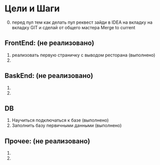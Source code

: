# Цели и Шаги
0. перед пул тем как делать пул реквест зайди в IDEA на вкладку на вкладку GIT и сделай от общего мастера Merge to current
## FrontEnd: (не реализовано)
1. реализовать первую страничку с выводом ресторана (выполнено)
2.  
## BaskEnd: (не реализовано)
1.  
2. 
## DB
1. Научиться подключаться к базе (выполнено)
2. Заполнить базу первичными данными (выполнено)
## Прочее: (не реализовано)
1. 
2.  

